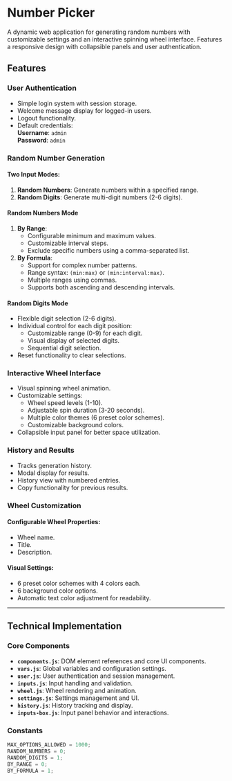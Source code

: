 # Number Picker

A dynamic web application for generating random numbers with customizable settings and an interactive spinning wheel interface. Features a responsive design with collapsible panels and user authentication.

## Features

### User Authentication
- Simple login system with session storage.
- Welcome message display for logged-in users.
- Logout functionality.
- Default credentials:  
  **Username**: `admin`  
  **Password**: `admin`

### Random Number Generation
#### Two Input Modes:
1. **Random Numbers**: Generate numbers within a specified range.  
2. **Random Digits**: Generate multi-digit numbers (2-6 digits).

#### Random Numbers Mode
1. **By Range**:
   - Configurable minimum and maximum values.
   - Customizable interval steps.
   - Exclude specific numbers using a comma-separated list.
2. **By Formula**:
   - Support for complex number patterns.
   - Range syntax: `(min:max)` or `(min:interval:max)`.
   - Multiple ranges using commas.
   - Supports both ascending and descending intervals.

#### Random Digits Mode
- Flexible digit selection (2-6 digits).
- Individual control for each digit position:
  - Customizable range (0-9) for each digit.
  - Visual display of selected digits.
  - Sequential digit selection.
- Reset functionality to clear selections.

### Interactive Wheel Interface
- Visual spinning wheel animation.
- Customizable settings:
  - Wheel speed levels (1-10).
  - Adjustable spin duration (3-20 seconds).
  - Multiple color themes (6 preset color schemes).
  - Customizable background colors.
- Collapsible input panel for better space utilization.

### History and Results
- Tracks generation history.
- Modal display for results.
- History view with numbered entries.
- Copy functionality for previous results.

### Wheel Customization
#### Configurable Wheel Properties:
- Wheel name.
- Title.
- Description.

#### Visual Settings:
- 6 preset color schemes with 4 colors each.
- 6 background color options.
- Automatic text color adjustment for readability.

---

## Technical Implementation

### Core Components
- **`components.js`**: DOM element references and core UI components.
- **`vars.js`**: Global variables and configuration settings.
- **`user.js`**: User authentication and session management.
- **`inputs.js`**: Input handling and validation.
- **`wheel.js`**: Wheel rendering and animation.
- **`settings.js`**: Settings management and UI.
- **`history.js`**: History tracking and display.
- **`inputs-box.js`**: Input panel behavior and interactions.

### Constants
```javascript
MAX_OPTIONS_ALLOWED = 1000;
RANDOM_NUMBERS = 0;
RANDOM_DIGITS = 1;
BY_RANGE = 0;
BY_FORMULA = 1;
